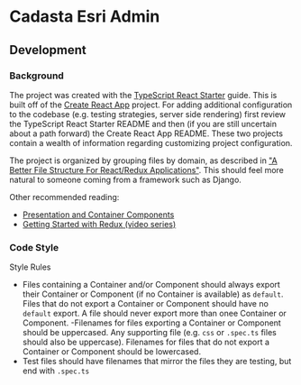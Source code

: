 # Cadasta Esri Admin

## Development

### Background

The project was created with the [TypeScript React Starter](https://github.com/Microsoft/TypeScript-React-Starter) guide. This is built off of the [Create React App](https://github.com/facebook/create-react-app) project. For adding additional configuration to the codebase (e.g. testing strategies, server side rendering) first review the TypeScript React Starter README and then (if you are still uncertain about a path forward) the Create React App README. These two projects contain a wealth of information regarding customizing project configuration.


The project is organized by grouping files by domain, as described in ["A Better File Structure For React/Redux Applications"](https://marmelab.com/blog/2015/12/17/react-directory-structure.html). This should feel more natural to someone coming from a framework such as Django.

Other recommended reading:

- [Presentation and Container Components](https://medium.com/@dan_abramov/smart-and-dumb-components-7ca2f9a7c7d0)
- [Getting Started with Redux (video series)](https://egghead.io/courses/getting-started-with-redux)

### Code Style

Style Rules

- Files containing a Container and/or Component should always export their Container or Component (if no Container is available) as `default`. Files that do not export a Container or Component should have no `default` export. A file should never export more than onee Container or Component.
-Filenames for files exporting a Container or Component should be uppercased. Any supporting file (e.g. `css` or `.spec.ts` files should also be uppercase). Filenames for files that do not export a Container or Component should be lowercased.
- Test files should have filenames that mirror the files they are testing, but end with `.spec.ts`
